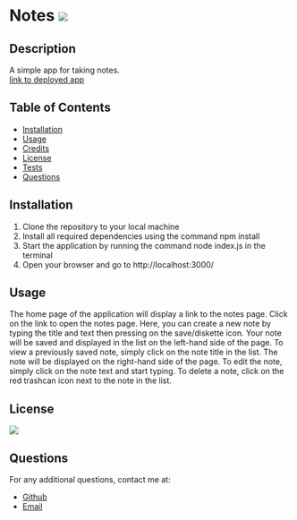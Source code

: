   # Notes  <img src="https://img.shields.io/badge/License-MIT-blue.svg"/>

  ## Description
   A simple app for taking notes. <br>
  [link to deployed app](https://evothinke-notes.herokuapp.com/notes)
 
  ## Table of Contents
  
  - [Installation](#installation)
  - [Usage](#usage)
  - [Credits](#credits)
  - [License](#license)
  - [Tests](#tests)
  - [Questions](#questions)
  
  ## Installation
1. Clone the repository to your local machine
2. Install all required dependencies using the command npm install
3. Start the application by running the command node index.js in the terminal
4. Open your browser and go to http://localhost:3000/
  
  ## Usage
  The home page of the application will display a link to the notes page. Click on the link to open the notes page. Here, you can create a new note by typing the title and text then pressing on the save/diskette icon. Your note will be saved and displayed in the list on the left-hand side of the page. To view a previously saved note, simply click on the note title in the list. The note will be displayed on the right-hand side of the page. To edit the note, simply click on the note text and start typing. To delete a note, click on the red trashcan icon next to the note in the list.
  
  ## License
 <img src="https://img.shields.io/badge/License-MIT-blue.svg"/>


  ## Questions
  For any additional questions, contact me at:
   - [Github](https://github.com/evothinke)
   - [Email](mailto:august.tornea@gmail.com)

